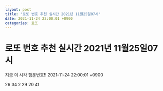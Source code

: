 ```yaml
---
layout: post
title: "로또 번호 추천 실시간 2021년 11월25일07시"
date: 2021-11-24 22:00:01 +0900
categories: 로또
---
```


# 로또 번호 추천 실시간 2021년 11월25일07시

지금 이 시각 행운번호!! 2021-11-24 22:00:01 +0900

 26  34  2  29  20  41 

